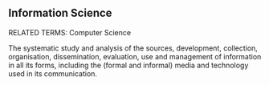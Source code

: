 ## Information Science

RELATED TERMS: Computer Science

The systematic study and analysis of the sources, development, collection, organisation, dissemination, evaluation, use and management of information in all its forms, including the (formal and informal) media  and technology used in its communication. 
